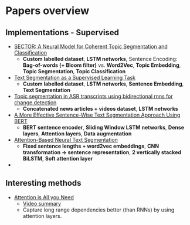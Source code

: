 # Papers overview

## Implementations - Supervised
* [SECTOR: A Neural Model for Coherent Topic Segmentation and Classification](https://doi.org/10.1162/tacl_a_00261)
  * **Custom labelled dataset**, **LSTM networks**, Sentence Encoding: **Bag-of-words (+ Bloom filter)** vs. **Word2Vec**, **Topic Embedding**, **Topic Segmentation**, **Topic Classification**
* [Text Segmentation as a Supervised Learning Task](https://doi.org/10.48550/arXiv.1803.09337)
  * **Custom labelled dataset**, **LSTM networks**, **Sentence Embedding**, **Text Segmentation**
* [Topic segmentation in ASR transcripts using bidirectional rnns for change detection](https://doi.org/10.1109/ASRU.2017.8268979)
  * **Concatenated news articles + videos dataset**, **LSTM networks**
* [A More Effective Sentence-Wise Text Segmentation Approach Using BERT](https://doi.org/10.1007/978-3-030-86337-1_16)
  * **BERT sentence encoder**, **Sliding Window LSTM networks**, **Dense layers**, **Attention layers**, **Data augmentation**
* [Attention-Based Neural Text Segmentation](https://doi.org/10.1007/978-3-319-76941-7_14)
  * **Fixed sentence lengths + word2vec embeddings**, **CNN transformation -> sentence representation**, **2 vertically stacked BiLSTM**, **Soft attention layer**
* 

## Interesting methods
* [Attention is All you Need](https://proceedings.neurips.cc/paper/2017/file/3f5ee243547dee91fbd053c1c4a845aa-Paper.pdf)
  * [Video summary](https://www.youtube.com/watch?v=iDulhoQ2pro)
  * Capture long range dependencies better (than RNNs) by using attention layers.
